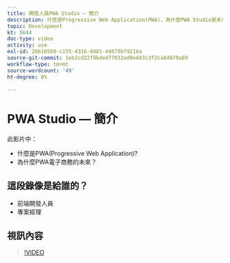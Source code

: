 ```yaml
---
title: 開發人員PWA Studio — 簡介
description: 什麼是Progressive Web Application(PWA)，為什麼PWA Studio是未來​。
topic: Development
kt: 5644
doc-type: video
activity: use
exl-id: 26b1b560-c155-4316-9481-44679bf9216a
source-git-commit: 1eb2cd22f9bded77032ad0ed43c3f2ca84879a69
workflow-type: tm+mt
source-wordcount: '49'
ht-degree: 0%

---
```


# PWA Studio — 簡介

此影片中：

- 什麼是PWA(Progressive Web Application)?
- 為什麼PWA電子商務的未來？

## 這段錄像是給誰的？

- 前端開發人員
- 專案經理

## 視訊內容

>[!VIDEO](https://video.tv.adobe.com/v/35715?quality=12&learn=on)
